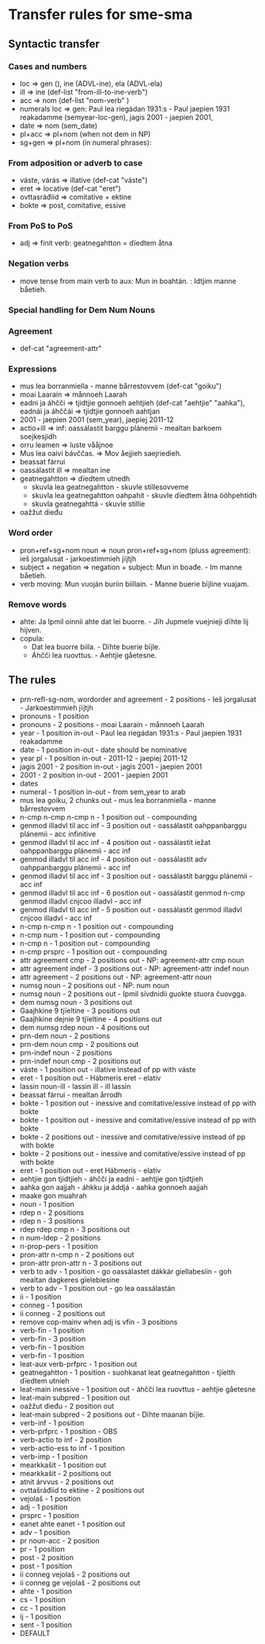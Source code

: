 Transfer rules for sme-sma 
==========================

## Syntactic transfer


### Cases and numbers

- loc => gen (<hab>), ine (ADVL-ine), ela (ADVL-ela)
- ill => ine (def-list "from-ill-to-ine-verb")
- acc => nom (def-list "nom-verb" )
- numerals loc => gen: Paul lea riegádan 1931:s - Paul jaepien 1931 reakadamme (semyear-loc-gen), jagis 2001 - jaepien 2001, 
- date => nom (sem_date)
- pl+acc => pl+nom (when not dem in NP)
- sg+gen => pl+nom (in numeral phrases): 


### From adposition or adverb to case

- váste, várás => illative (def-cat "váste")
- eret => locative (def-cat "eret")
- ovttasráđiid => comitative + ektine
- bokte => post, comitative, essive




### From PoS to PoS 
- adj => finit verb: geatnegahtton = dïedtem åtna






### Negation verbs
- move tense from main verb to aux: Mun in boahtán. : Idtjim manne båetieh.


### Special handling for Dem Num Nouns


### Agreement
- def-cat "agreement-attr"


### Expressions

- mus lea borranmiella - manne bårrestovvem (def-cat "goiku")
- moai Laarain => månnoeh Laarah
- eadni ja áhčči => tjidtjie gonnoeh aehtjieh (def-cat "aehtjie" "aahka"), eadnái ja áhččái => tjidtjie gonnoeh aahtjan
- 2001 - jaepien 2001 (sem_year), jaepiej 2011-12
- actio+ill => inf: oassálastit barggu plánemii - mealtan barkoem soejkesjidh 
- orru leamen => luste vååjnoe
- Mus lea oaivi bávččas. => Mov åejjieh saejriedieh.
- beassat fárrui
- oassálastit ill => mealtan ine
- geatnegahtton => dïedtem utnedh  
	- skuvla lea geatnegahtton - skuvle stillesovveme
	- skuvla lea geatnegahtton oahpahit - skuvle dïedtem åtna ööhpehtidh
	- skuvla geatnegahttá - skuvle stillie
- oažžut dieđu




### Word order
* pron+ref+sg+nom noun => noun pron+ref+sg+nom (pluss agreement): ieš jorgalusat - jarkoestimmieh jïjtjh 
* subject + negation => negation + subject:  Mun in boađe. - Im manne båetieh.
* verb moving: Mun vuoján buriin biillain. - Manne buerie bïjline vuajam.


### Remove words

- ahte: Ja Ipmil oinnii ahte dat lei buorre. -	Jïh Jupmele vuejnieji dïhte lij hijven.
- copula: 
	- Dat lea buorre biila. - Dïhte buerie bïjle.
	- Áhčči lea ruovttus. - Aehtjie gåetesne.


##  The rules

- prn-refl-sg-nom, wordorder and agreement  - 2 positions  - Ieš jorgalusat   -  Jarkoestimmieh jïjtjh 
- pronouns  - 1 position 
- pronouns  - 2 positions  - moai Laarain - månnoeh Laarah
- year - 1 position in-out  - Paul lea riegádan 1931:s - Paul jaepien 1931 reakadamme
- date - 1 position in-out   - date should be nominative
- year pl - 1 position in-out  - 2011-12  - jaepiej 2011-12
- jagis 2001 - 2 position in-out  - jagis 2001 - jaepien 2001 
- 2001 - 2 position in-out  -  2001 - jaepien 2001 
- dates  
- numeral - 1 position in-out  - from sem_year to arab
- mus lea goiku, 2 chunks out  - mus lea borranmiella - manne bårrestovvem
- n-cmp n-cmp n-cmp n - 1 position out  - compounding
- genmod illadvl til acc inf  - 3 position out  - oassálastit oahppanbarggu plánemii - acc infinitive
- genmod illadvl til acc inf  - 4 position out  - oassálastit iežat oahppanbarggu plánemii - acc inf
- genmod illadvl til acc inf  - 4 position out  - oassálastit adv oahppanbarggu plánemii - acc inf
- genmod illadvl til acc inf  - 3 position out  - oassálastit barggu plánemii - acc inf
- genmod illadvl til acc inf  - 6 position out  - oassálastit genmod n-cmp genmod illadvl cnjcoo  illadvl - acc inf
- genmod illadvl til acc inf  - 5 position out  - oassálastit genmod illadvl cnjcoo  illadvl - acc inf
- n-cmp n-cmp n  - 1 position out  - compounding
- n-cmp num  - 1 position out  - compounding
- n-cmp n  - 1 position out  - compounding
- n-cmp prsprc  - 1 position out  - compounding
- attr agreement cmp - 2 positions out  - NP: agreement-attr cmp noun
- attr agreement indef - 3 positions out  - NP: agreement-attr indef noun
- attr agreement - 2 positions out  - NP: agreement-attr noun
- numsg noun - 2 positions out  - NP: num noun
- numsg noun - 2 positions out  - Ipmil sivdnidii guokte stuora čuovgga. 
- dem numsg noun - 3 positions out 
- Gaajhkine 9 tjïeltine - 3 positions out 
- Gaajhkine dejnie 9 tjïeltine - 4 positions out 
- dem numsg rdep noun - 4 positions out 
- prn-dem noun - 2 positions 
- prn-dem noun cmp  - 2 positions out 
- prn-indef noun - 2 positions 
- prn-indef noun cmp  - 2 positions out 
- váste  - 1 position out  - illative instead of pp with váste
- eret  - 1 position out  - Hábmeris eret - elativ
- lassin noun-ill  - lassin ill - ill lassin
- beassat fárrui  - mealtan årrodh
- bokte  - 1 position out  - inessive and comitative/essive instead of pp with bokte
- bokte  - 1 position out  - inessive and comitative/essive instead of pp with bokte
- bokte  - 2 positions out  - inessive and comitative/essive instead of pp with bokte
- bokte  - 2 positions out  - inessive and comitative/essive instead of pp with bokte
- eret  - 1 position out  - eret Hábmeris  - elativ
- aehtjie gon tjidtjieh  - áhčči ja eadni - aehtjie gon tjidtjieh
- aahka gon aajjah  - áhkku ja áddjá - aahka gonnoeh aajjah
- maake gon muahrah  
- noun  - 1 position 
- rdep n  - 2 positions 
- rdep n  - 3 positions 
- rdep rdep cmp n  - 3 positions out 
- n num-ldep  - 2 positions 
- n-prop-pers  - 1 position 
- pron-attr n-cmp n  - 2 positions out 
- pron-attr pron-attr n  - 3 positions out 
- verb to adv  - 1 position  - go oassálastet dákkár giellabesiin - goh mealtan dagkeres gïelebiesine
- verb to adv  - 1 position out  - go lea oassálastán
- ii  - 1 position 
- conneg  - 1 position 
- ii conneg  - 2 positions out 
- remove cop-mainv when adj is vfin  - 3 positions 
- verb-fin  - 1 position 
- verb-fin  - 3 position 
- verb-fin  - 1 position 
- verb-fin  - 1 position 
- leat-aux verb-prfprc  - 1 position out 
- geatnegahtton  - 1 position  - suohkanat leat geatnegahtton - tjïelth dïedtem utnieh
- leat-main inessive  - 1 position out  - áhčči lea ruovttus - aehtjie gåetesne
- leat-main subpred  - 1 position out 
- oažžut dieđu  - 2 position out 
- leat-main subpred  - 2 positions out  - Dïhte maanan bïjle.
- verb-inf  - 1 position 
- verb-prfprc  - 1 position  - OBS
- verb-actio to inf  - 2 position 
- verb-actio-ess to inf  - 1 position 
- verb-imp  - 1 position 
- mearkkašit  - 1 position out 
- mearkkašit  - 2 positions out 
- atnit árvvus  - 2 positions out 
- ovttašráđiid to ektine  - 2 positions out 
- vejolaš  - 1 position 
- adj  - 1 position 
- prsprc  - 1 position 
- eanet ahte eanet  - 1 position out 
- adv  - 1 position 
- pr noun-acc  - 2 position 
- pr  - 1 position 
- post  - 2 position 
- post  - 1 position 
- ii conneg vejolaš  - 2 positions out 
- ii conneg ge vejolaš  - 2 positions out 
- ahte  - 1 position 
- cs  - 1 position 
- cc  - 1 position 
- ij  - 1 position 
- sent  - 1 position 
- DEFAULT 
